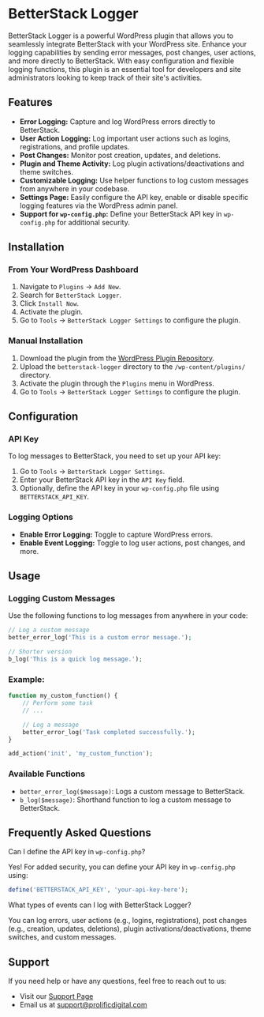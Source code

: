 # BetterStack Logger

BetterStack Logger is a powerful WordPress plugin that allows you to seamlessly integrate BetterStack with your WordPress site. Enhance your logging capabilities by sending error messages, post changes, user actions, and more directly to BetterStack. With easy configuration and flexible logging functions, this plugin is an essential tool for developers and site administrators looking to keep track of their site's activities.

## Features

- **Error Logging:** Capture and log WordPress errors directly to BetterStack.
- **User Action Logging:** Log important user actions such as logins, registrations, and profile updates.
- **Post Changes:** Monitor post creation, updates, and deletions.
- **Plugin and Theme Activity:** Log plugin activations/deactivations and theme switches.
- **Customizable Logging:** Use helper functions to log custom messages from anywhere in your codebase.
- **Settings Page:** Easily configure the API key, enable or disable specific logging features via the WordPress admin panel.
- **Support for `wp-config.php`:** Define your BetterStack API key in `wp-config.php` for additional security.

## Installation

### From Your WordPress Dashboard

1. Navigate to `Plugins` -> `Add New`.
2. Search for `BetterStack Logger`.
3. Click `Install Now`.
4. Activate the plugin.
5. Go to `Tools` -> `BetterStack Logger Settings` to configure the plugin.

### Manual Installation

1. Download the plugin from the [WordPress Plugin Repository](https://wordpress.org/plugins/).
2. Upload the `betterstack-logger` directory to the `/wp-content/plugins/` directory.
3. Activate the plugin through the `Plugins` menu in WordPress.
4. Go to `Tools` -> `BetterStack Logger Settings` to configure the plugin.

## Configuration

### API Key

To log messages to BetterStack, you need to set up your API key:

1. Go to `Tools` -> `BetterStack Logger Settings`.
2. Enter your BetterStack API key in the `API Key` field.
3. Optionally, define the API key in your `wp-config.php` file using `BETTERSTACK_API_KEY`.

### Logging Options

- **Enable Error Logging:** Toggle to capture WordPress errors.
- **Enable Event Logging:** Toggle to log user actions, post changes, and more.

## Usage

### Logging Custom Messages

Use the following functions to log messages from anywhere in your code:

```php
// Log a custom message
better_error_log('This is a custom error message.');

// Shorter version
b_log('This is a quick log message.');
```

### Example:

```php
function my_custom_function() {
    // Perform some task
    // ...

    // Log a message
    better_error_log('Task completed successfully.');
}

add_action('init', 'my_custom_function');
```

### Available Functions

- `better_error_log($message)`: Logs a custom message to BetterStack.
- `b_log($message)`: Shorthand function to log a custom message to BetterStack.

## Frequently Asked Questions

Can I define the API key in `wp-config.php`?

Yes! For added security, you can define your API key in `wp-config.php` using:

```php
define('BETTERSTACK_API_KEY', 'your-api-key-here');
```

What types of events can I log with BetterStack Logger?

You can log errors, user actions (e.g., logins, registrations), post changes (e.g., creation, updates, deletions), plugin activations/deactivations, theme switches, and custom messages.

## Support

If you need help or have any questions, feel free to reach out to us:

- Visit our [Support Page](https://prolificdigital.notion.site/BetterStack-Logger-c0cc4526efd049c09b77965bf3ecc28e)
- Email us at support@prolificdigital.com

